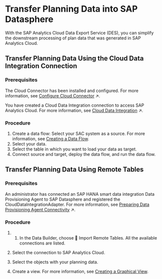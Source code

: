 <!-- loio586699519c83489bb77887823625ede8 -->

<link rel="stylesheet" type="text/css" href="../css/sap-icons.css"/>

# Transfer Planning Data into SAP Datasphere

With the SAP Analytics Cloud Data Export Service \(DES\), you can simplify the downstream processing of plan data that was generated in SAP Analytics Cloud.



<a name="loio586699519c83489bb77887823625ede8__section_xf4_jfj_2vb"/>

## Transfer Planning Data Using the Cloud Data Integration Connection



### Prerequisites

The Cloud Connector has been installed and configured. For more information, see [Configure Cloud Connector](https://help.sap.com/viewer/935116dd7c324355803d4b85809cec97/internal/en-US/f289920243a34127b0c8b13012a1a4b5.html "Set up and configure Cloud Connector before connecting to on-premise sources for data flows, model import from SAP BW∕4HANA, and remote table access from SAP HANA on-premise (via SAP HANA smart data access). In the Cloud Connector administation, connect the SAP Datasphere subaccount to your Cloud Connector, add a mapping to each relevant source system in your network, and specify accessible resources for each source system.") :arrow_upper_right:.

You have created a Cloud Data Integration connection to access SAP Analytics Cloud. For more information, see [Cloud Data Integration](https://help.sap.com/viewer/9f36ca35bc6145e4acdef6b4d852d560/internal/en-US/cd33107246f446628f9baff56faf5a1b.html "Use the connection to access data from SAP cloud applications which provide OData-based APIs for data integration and have a Cloud Data Integration (CDI) provider service implemented.") :arrow_upper_right:.



### Procedure

1.  Create a data flow: Select your SAC system as a source. For more information, see [Creating a Data Flow](../Acquiring-and-Preparing-Data-in-the-Data-Builder/creating-a-data-flow-e30fd14.md).
2.  Select your data.
3.  Select the table in which you want to load your data as target.
4.  Connect source and target, deploy the data flow, and run the data flow.



<a name="loio586699519c83489bb77887823625ede8__section_ixv_jfj_2vb"/>

## Transfer Planning Data Using Remote Tables



### Prerequisites

An administrator has connected an SAP HANA smart data integration Data Provisioning Agent to SAP Datasphere and registered the CloudDataIntegrationAdapter. For more information, see [Preparing Data Provisioning Agent Connectivity](https://help.sap.com/viewer/935116dd7c324355803d4b85809cec97/internal/en-US/f1a39d1a763e48c8872f45c110a5a4e2.html "Most connection types that support creating views and accessing or replicating data via remote tables, for this purpose leverage SAP HANA Smart Data Integration (SDI) and its Data Provisioning Agent. Before using the connection, the agent requires an appropriate setup.") :arrow_upper_right:.



### Procedure

1.  1.  In the Data Builder, choose <span class="FPA-icons"></span> Import Remote Tables. All the available connections are listed.

2.  Select the connection to SAP Analytics Cloud.
3.  Select the objects with your planning data.
4.  Create a view. For more information, see [Creating a Graphical View](../Acquiring-and-Preparing-Data-in-the-Data-Builder/creating-a-graphical-view-27efb47.md).

